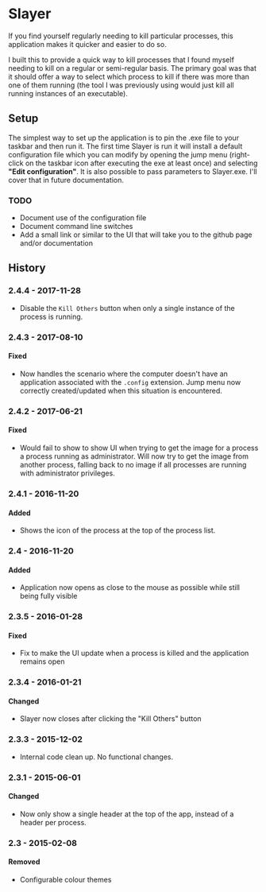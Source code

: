 # Slayer

If you find yourself regularly needing to kill particular processes, this application makes it quicker and easier to do so.

I built this to provide a quick way to kill processes that I found myself needing to kill on a regular or semi-regular basis. The primary goal was that it should offer a way to select which process to kill if there was more than one of them running (the tool I was previously using would just kill all running instances of an executable).

## Setup

The simplest way to set up the application is to pin the .exe file to your taskbar and then run it. The first time Slayer is run it will install a default configuration file which you can modify by opening the jump menu (right-click on the taskbar icon after executing the exe at least once) and selecting **"Edit configuration"**. It is also possible to pass parameters to Slayer.exe. I'll cover that in future documentation.

### TODO

* Document use of the configuration file
* Document command line switches
* Add a small link or similar to the UI that will take you to the github page and/or documentation

## History

### 2.4.4 - 2017-11-28

* Disable the `Kill Others` button when only a single instance of the process is running.

### 2.4.3 - 2017-08-10

#### Fixed

* Now handles the scenario where the computer doesn't have an application associated with the `.config` extension. Jump menu now correctly created/updated when this situation is encountered.

### 2.4.2 - 2017-06-21

#### Fixed

* Would fail to show to show UI when trying to get the image for a process a process running as administrator. Will now try to get the image from another process, falling back to no image if all processes are running with administrator privileges.

### 2.4.1 - 2016-11-20

#### Added

* Shows the icon of the process at the top of the process list.

### 2.4 - 2016-11-20

#### Added

* Application now opens as close to the mouse as possible while still being fully visible

### 2.3.5 - 2016-01-28

#### Fixed

* Fix to make the UI update when a process is killed and the application remains open

### 2.3.4 - 2016-01-21

#### Changed

* Slayer now closes after clicking the "Kill Others" button

### 2.3.3 - 2015-12-02

* Internal code clean up. No functional changes.

### 2.3.1 - 2015-06-01

#### Changed

* Now only show a single header at the top of the app, instead of a header per process.

### 2.3 - 2015-02-08

#### Removed

* Configurable colour themes